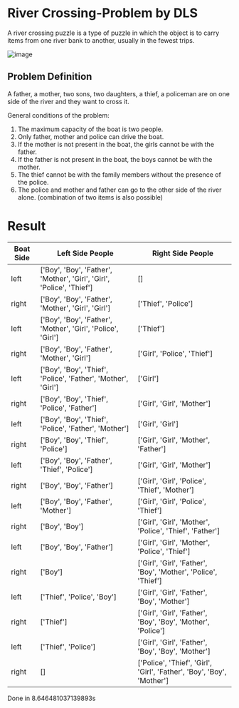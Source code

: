 # River Crossing-Problem by DLS

A river crossing puzzle is a type of puzzle in which the object is to carry items from one river bank to another, usually in the fewest trips.

![image](https://user-images.githubusercontent.com/47561760/192118582-f8f7f319-177a-4f55-a476-ab1388e05daf.png)

## Problem Definition

A father, a mother, two sons, two daughters, a thief, a policeman are on one side of the river and they want to cross it.

General conditions of the problem:
1. The maximum capacity of the boat is two people.
2. Only father, mother and police can drive the boat.
3. If the mother is not present in the boat, the girls cannot be with the father.
4. If the father is not present in the boat, the boys cannot be with the mother.
5. The thief cannot be with the family members without the presence of the police.
6. The police and mother and father can go to the other side of the river alone. (combination of two items is also possible)

# Result
| Boat Side     | Left Side People | Right Side People |
| ---      | --- | ----  |
|left|['Boy', 'Boy', 'Father', 'Mother', 'Girl', 'Girl', 'Police', 'Thief']|[]|
|right|['Boy', 'Boy', 'Father', 'Mother', 'Girl', 'Girl']|['Thief', 'Police']|
|left|['Boy', 'Boy', 'Father', 'Mother', 'Girl', 'Police', 'Girl']|['Thief']|
|right|['Boy', 'Boy', 'Father', 'Mother', 'Girl']|['Girl', 'Police', 'Thief']|
|left|['Boy', 'Boy', 'Thief', 'Police', 'Father', 'Mother', 'Girl']|['Girl']|
|right|['Boy', 'Boy', 'Thief', 'Police', 'Father']|['Girl', 'Girl', 'Mother']|
|left|['Boy', 'Boy', 'Thief', 'Police', 'Father', 'Mother']|['Girl', 'Girl']|
|right|['Boy', 'Boy', 'Thief', 'Police']|['Girl', 'Girl', 'Mother', 'Father']|
|left|['Boy', 'Boy', 'Father', 'Thief', 'Police']|['Girl', 'Girl', 'Mother']|
|right|['Boy', 'Boy', 'Father']|['Girl', 'Girl', 'Police', 'Thief', 'Mother']|
|left|['Boy', 'Boy', 'Father', 'Mother']|['Girl', 'Girl', 'Police', 'Thief']|
|right|['Boy', 'Boy']|['Girl', 'Girl', 'Mother', 'Police', 'Thief', 'Father']|
|left|['Boy', 'Boy', 'Father']|['Girl', 'Girl', 'Mother', 'Police', 'Thief']|
|right|['Boy']|['Girl', 'Girl', 'Father', 'Boy', 'Mother', 'Police', 'Thief']|
|left|['Thief', 'Police', 'Boy']|['Girl', 'Girl', 'Father', 'Boy', 'Mother']|
|right|['Thief']|['Girl', 'Girl', 'Father', 'Boy', 'Boy', 'Mother', 'Police']|
|left|['Thief', 'Police']|['Girl', 'Girl', 'Father', 'Boy', 'Boy', 'Mother']|
|right|[]|['Police', 'Thief', 'Girl', 'Girl', 'Father', 'Boy', 'Boy', 'Mother']|


Done in 8.646481037139893s

